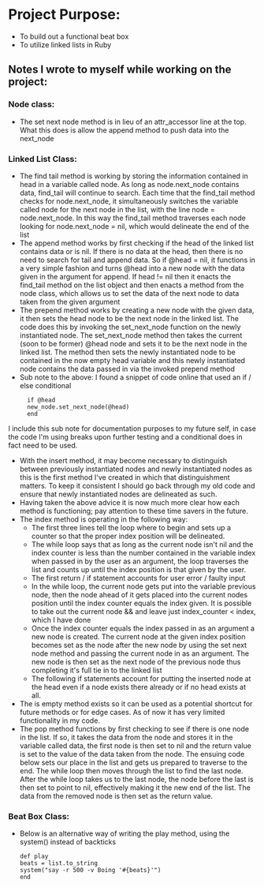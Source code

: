 # Project Purpose:
- To build out a functional beat box
- To utilize linked lists in Ruby

## Notes I wrote to myself while working on the project:

### Node class:

  - The set next node method is in lieu of an attr_accessor line at the top. What this does is allow the append method to push data into the next_node

### Linked List Class:

  - The find tail method is working by storing the information contained in head in a variable called node. As long as node.next_node contains data, find_tail will continue to search. Each time that the find_tail method checks for node.next_node, it simultaneously switches the variable called node for the next node in the list, with the line node = node.next_node. In this way the find_tail method traverses each node looking for node.next_node = nil, which would delineate the end of the list
  - The append method works by first checking if the head of the linked list contains data or is nil. If there is no data at the head, then there is no need to search for tail and append data. So if @head = nil, it functions in a very simple fashion and turns @head into a new node with the data given in the argument for append. If head != nil then it enacts the find_tail method on the list object and then enacts a method from the node class, which allows us to set the data of the next node to data taken from the given argument
  - The prepend method works by creating a new node with the given data, it then sets the head node to be the next node in the linked list. The code does this by invoking the set_next_node function on the newly instantiated node. The set_next_node method then takes the current (soon to be former) @head node and sets it to be the next node in the linked list. The method then sets the newly instantiated node to be contained in the now empty head variable and this newly instantiated node contains the data passed in via the invoked prepend method
  - Sub note to the above: I found a snippet of code online that used an if / else conditional
    ```
      if @head
      new_node.set_next_node(@head)
      end
    ```
  I include this sub note for documentation purposes to my future self, in case the code I'm using breaks upon further testing and a conditional does in fact need to be used.
  - With the insert method, it may become necessary to distinguish between previously instantiated nodes and newly instantiated nodes as this is the first method I've created in which that distinguishment matters. To keep it consistent I should go back through my old code and ensure that newly instantiated nodes are delineated as such.
  - Having taken the above advice it is now much more clear how each method is functioning; pay attention to these time savers in the future.
  - The index method is operating in the following way:
    - The first three lines tell the loop where to begin and sets up a counter so that the proper index position will be delineated.
    - The while loop says that as long as the current node isn't nil and the index counter is less than the number contained in the variable index when passed in by the user as an argument, the loop traverses the list and counts up until the index position is that given by the user.
    - The first return / if statement accounts for user error / faulty input
    - In the while loop, the current node gets put into the variable previous node, then the node ahead of it gets placed into the current nodes position until the index counter equals the index given. It is possible to take out the current node && and leave just index_counter < index, which I have done
    - Once the index counter equals the index passed in as an argument a new node is created. The current node at the given index position becomes set as the node after the new node by using the set next node method and passing the current node in as an argument. The new node is then set as the next node of the previous node thus completing it's full tie in to the linked list
    - The following if statements account for putting the inserted node at the head even if a node exists there already or if no head exists at all.
  - The is empty method exists so it can be used as a potential shortcut for future methods or for edge cases. As of now it has very limited functionality in my code.
  - The pop method functions by first checking to see if there is one node in the list. If so, it takes the data from the node and stores it in the variable called data, the first node is then set to nil and the return value is set to the value of the data taken from the node. The ensuing code below sets our place in the list and gets us prepared to traverse to the end. The while loop then moves through the list to find the last node. After the while loop takes us to the last node, the node before the last is then set to point to nil, effectively making it the new end of the list. The data from the removed node is then set as the return value.
  

### Beat Box Class:

  - Below is an alternative way of writing the play method, using the system() instead of backticks
    ```
    def play
    beats = list.to_string
    system("say -r 500 -v Boing '#{beats}'")
    end
    ```
